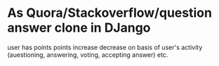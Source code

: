 # As Quora/Stackoverflow/question answer clone in DJango
user has points
points increase decrease on basis of user's activity (auestioning, answering, voting, accepting answer) etc.